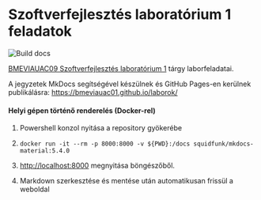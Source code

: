 # Szoftverfejlesztés laboratórium 1 feladatok

![Build docs](https://github.com/bmeviauac01/laborok/workflows/Build%20docs/badge.svg?branch=master)

[BMEVIAUAC09 Szoftverfejlesztés laboratórium 1](https://www.aut.bme.hu/Course/VIAUAC09/) tárgy laborfeladatai.

A jegyzetek MkDocs segítségével készülnek és GitHub Pages-en kerülnek publikálásra: <https://bmeviauac01.github.io/laborok/>

#### Helyi gépen történő renderelés (Docker-rel)

1. Powershell konzol nyitása a repository gyökerébe

1. `docker run -it --rm -p 8000:8000 -v ${PWD}:/docs squidfunk/mkdocs-material:5.4.0`

1. <http://localhost:8000> megnyitása böngészőből.

1. Markdown szerkesztése és mentése után automatikusan frissül a weboldal
